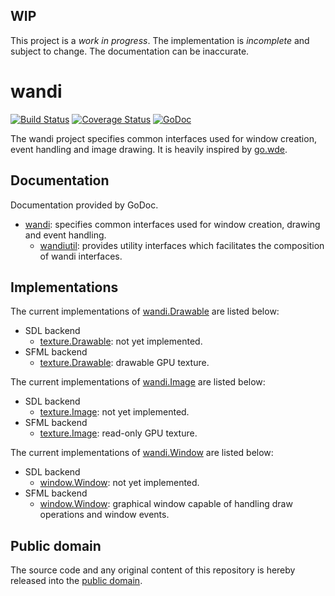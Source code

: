 ## WIP

This project is a *work in progress*. The implementation is *incomplete* and
subject to change. The documentation can be inaccurate.

# wandi

[![Build Status](https://travis-ci.org/mewmew/wandi.svg?branch=master)](https://travis-ci.org/mewmew/wandi)
[![Coverage Status](https://img.shields.io/coveralls/mewmew/wandi.svg)](https://coveralls.io/r/mewmew/wandi?branch=master)
[![GoDoc](https://godoc.org/github.com/mewmew/wandi?status.svg)](https://godoc.org/github.com/mewmew/wandi)

The wandi project specifies common interfaces used for window creation, event handling and image drawing. It is heavily inspired by [go.wde](https://github.com/skelterjohn/go.wde).

## Documentation

Documentation provided by GoDoc.

- [wandi]: specifies common interfaces used for window creation, drawing and event handling.
    - [wandiutil][wandi/wandiutil]: provides utility interfaces which facilitates the composition of wandi interfaces.

[wandi]: http://godoc.org/github.com/mewmew/wandi
[wandi/wandiutil]: http://godoc.org/github.com/mewmew/wandi/wandiutil

## Implementations

The current implementations of [wandi.Drawable] are listed below:

- SDL backend
   - [texture.Drawable][sdl/texture#Drawable]: not yet implemented.
- SFML backend
   - [texture.Drawable][sfml/texture#Drawable]: drawable GPU texture.

[wandi.Drawable]: http://godoc.org/github.com/mewmew/wandi#Drawable
[sdl/texture#Drawable]: http://godoc.org/github.com/mewmew/sdl/texture#Drawable
[sfml/texture#Drawable]: http://godoc.org/github.com/mewmew/sfml/texture#Drawable

The current implementations of [wandi.Image] are listed below:

- SDL backend
   - [texture.Image][sdl/texture#Image]: not yet implemented.
- SFML backend
   - [texture.Image][sfml/texture#Image]: read-only GPU texture.

[wandi.Image]: http://godoc.org/github.com/mewmew/wandi#Image
[sdl/texture#Image]: http://godoc.org/github.com/mewmew/sdl/texture#Image
[sfml/texture#Image]: http://godoc.org/github.com/mewmew/sfml/texture#Image

The current implementations of [wandi.Window] are listed below:

- SDL backend
   - [window.Window][sdl/window#Window]: not yet implemented.
- SFML backend
   - [window.Window][sfml/window#Window]: graphical window capable of handling
   draw operations and window events.

[wandi.Window]: http://godoc.org/github.com/mewmew/wandi#Window
[sdl/window#Window]: http://godoc.org/github.com/mewmew/sdl/window#Window
[sfml/window#Window]: http://godoc.org/github.com/mewmew/sfml/window#Window

## Public domain

The source code and any original content of this repository is hereby released into the [public domain].

[public domain]: https://creativecommons.org/publicdomain/zero/1.0/
